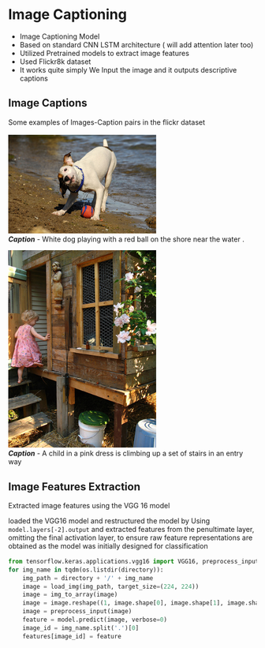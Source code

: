 # **Image Captioning**
- Image Captioning Model 
- Based on standard CNN LSTM architecture ( will add attention later too)
- Utilized Pretrained models to extract image features 
- Used Flickr8k dataset
- It works quite simply We Input the image and it outputs descriptive captions
## **Image Captions** <br>
Some examples of Images-Caption pairs in the flickr dataset <br>
<br>
<img src="Images/1012212859_01547e3f17.jpg" alt="Alt text" width="300"> <br>
<em>**Caption**</em> - White dog playing with a red ball on the shore near the water . <br> 

<img src="Images/1000268201_693b08cb0e.jpg" alt="Alt text" width="300"> <br>
<em>**Caption**</em> - A child in a pink dress is climbing up a set of stairs in an entry way <br>

## **Image Features Extraction** 

Extracted image features using the VGG 16 model

loaded the VGG16 model and restructured the model by Using `model.layers[-2].output` and extracted features from the penultimate layer, omitting the final activation layer, to ensure raw feature representations are obtained as the model was initially designed for classification


```python
from tensorflow.keras.applications.vgg16 import VGG16, preprocess_input
for img_name in tqdm(os.listdir(directory)):
    img_path = directory + '/' + img_name
    image = load_img(img_path, target_size=(224, 224))
    image = img_to_array(image)
    image = image.reshape((1, image.shape[0], image.shape[1], image.shape[2]))
    image = preprocess_input(image)
    feature = model.predict(image, verbose=0)
    image_id = img_name.split('.')[0]
    features[image_id] = feature
```
